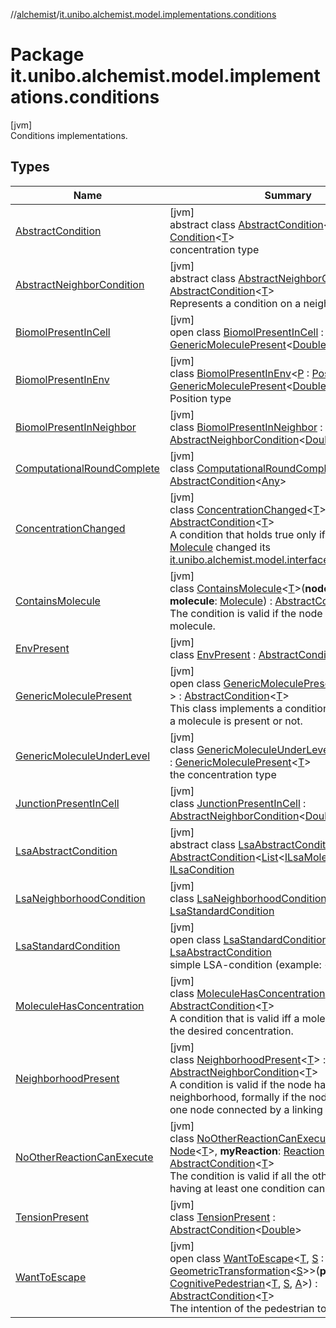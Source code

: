 //[alchemist](../../index.md)/[it.unibo.alchemist.model.implementations.conditions](index.md)

# Package it.unibo.alchemist.model.implementations.conditions

[jvm]\
Conditions implementations.

## Types

| Name | Summary |
|---|---|
| [AbstractCondition](-abstract-condition/index.md) | [jvm]<br>abstract class [AbstractCondition](-abstract-condition/index.md)<[T](-abstract-condition/index.md)> : [Condition](../it.unibo.alchemist.model.interfaces/-condition/index.md)<[T](../it.unibo.alchemist.model.implementations.movestrategies.speed/-interact-with-others/index.md)> <br>concentration type |
| [AbstractNeighborCondition](-abstract-neighbor-condition/index.md) | [jvm]<br>abstract class [AbstractNeighborCondition](-abstract-neighbor-condition/index.md)<[T](-abstract-neighbor-condition/index.md)> : [AbstractCondition](-abstract-condition/index.md)<[T](-generic-molecule-present/index.md)> <br>Represents a condition on a neighbor. |
| [BiomolPresentInCell](-biomol-present-in-cell/index.md) | [jvm]<br>open class [BiomolPresentInCell](-biomol-present-in-cell/index.md) : [GenericMoleculePresent](-generic-molecule-present/index.md)<[Double](https://docs.oracle.com/javase/8/docs/api/java/lang/Double.html)> |
| [BiomolPresentInEnv](-biomol-present-in-env/index.md) | [jvm]<br>class [BiomolPresentInEnv](-biomol-present-in-env/index.md)<[P](-biomol-present-in-env/index.md) : [Position](../it.unibo.alchemist.model.interfaces/-position/index.md)<out [P](../it.unibo.alchemist.model.implementations.reactions/-biochemical-reaction-builder/index.md)>?> : [GenericMoleculePresent](-generic-molecule-present/index.md)<[Double](https://docs.oracle.com/javase/8/docs/api/java/lang/Double.html)> <br>Position type |
| [BiomolPresentInNeighbor](-biomol-present-in-neighbor/index.md) | [jvm]<br>class [BiomolPresentInNeighbor](-biomol-present-in-neighbor/index.md) : [AbstractNeighborCondition](-abstract-neighbor-condition/index.md)<[Double](https://docs.oracle.com/javase/8/docs/api/java/lang/Double.html)> |
| [ComputationalRoundComplete](-computational-round-complete/index.md) | [jvm]<br>class [ComputationalRoundComplete](-computational-round-complete/index.md) : [AbstractCondition](-abstract-condition/index.md)<[Any](https://kotlinlang.org/api/latest/jvm/stdlib/kotlin/-any/index.html)> |
| [ConcentrationChanged](-concentration-changed/index.md) | [jvm]<br>class [ConcentrationChanged](-concentration-changed/index.md)<[T](-concentration-changed/index.md)> : [AbstractCondition](-abstract-condition/index.md)<[T](../it.unibo.alchemist.model.implementations.movestrategies.speed/-interact-with-others/index.md)> <br>A condition that holds true only if the tracked [Molecule](../it.unibo.alchemist.model.interfaces/-molecule/index.md) changed its [it.unibo.alchemist.model.interfaces.Concentration](../it.unibo.alchemist.model.interfaces/-concentration/index.md). |
| [ContainsMolecule](-contains-molecule/index.md) | [jvm]<br>class [ContainsMolecule](-contains-molecule/index.md)<[T](-contains-molecule/index.md)>(**node**: [Node](../it.unibo.alchemist.model.interfaces/-node/index.md)<[T](-contains-molecule/index.md)>, **molecule**: [Molecule](../it.unibo.alchemist.model.interfaces/-molecule/index.md)) : [AbstractCondition](-abstract-condition/index.md)<[T](-contains-molecule/index.md)> <br>The condition is valid if the node contains the molecule. |
| [EnvPresent](-env-present/index.md) | [jvm]<br>class [EnvPresent](-env-present/index.md) : [AbstractCondition](-abstract-condition/index.md)<[Double](https://docs.oracle.com/javase/8/docs/api/java/lang/Double.html)> |
| [GenericMoleculePresent](-generic-molecule-present/index.md) | [jvm]<br>open class [GenericMoleculePresent](-generic-molecule-present/index.md)<[T](-generic-molecule-present/index.md) : [Number](https://docs.oracle.com/javase/8/docs/api/java/lang/Number.html)?> : [AbstractCondition](-abstract-condition/index.md)<[T](-generic-molecule-present/index.md)> <br>This class implements a condition which checks if a molecule is present or not. |
| [GenericMoleculeUnderLevel](-generic-molecule-under-level/index.md) | [jvm]<br>class [GenericMoleculeUnderLevel](-generic-molecule-under-level/index.md)<[T](-generic-molecule-under-level/index.md) : [Number](https://docs.oracle.com/javase/8/docs/api/java/lang/Number.html)?> : [GenericMoleculePresent](-generic-molecule-present/index.md)<[T](-generic-molecule-present/index.md)> <br>the concentration type |
| [JunctionPresentInCell](-junction-present-in-cell/index.md) | [jvm]<br>class [JunctionPresentInCell](-junction-present-in-cell/index.md) : [AbstractNeighborCondition](-abstract-neighbor-condition/index.md)<[Double](https://docs.oracle.com/javase/8/docs/api/java/lang/Double.html)> |
| [LsaAbstractCondition](-lsa-abstract-condition/index.md) | [jvm]<br>abstract class [LsaAbstractCondition](-lsa-abstract-condition/index.md) : [AbstractCondition](-abstract-condition/index.md)<[List](https://docs.oracle.com/javase/8/docs/api/java/util/List.html)<[ILsaMolecule](../it.unibo.alchemist.model.interfaces/-i-lsa-molecule/index.md)>> , [ILsaCondition](../it.unibo.alchemist.model.interfaces/-i-lsa-condition/index.md) |
| [LsaNeighborhoodCondition](-lsa-neighborhood-condition/index.md) | [jvm]<br>class [LsaNeighborhoodCondition](-lsa-neighborhood-condition/index.md) : [LsaStandardCondition](-lsa-standard-condition/index.md) |
| [LsaStandardCondition](-lsa-standard-condition/index.md) | [jvm]<br>open class [LsaStandardCondition](-lsa-standard-condition/index.md) : [LsaAbstractCondition](-lsa-abstract-condition/index.md)<br>simple LSA-condition (example: <grad,X,1>). |
| [MoleculeHasConcentration](-molecule-has-concentration/index.md) | [jvm]<br>class [MoleculeHasConcentration](-molecule-has-concentration/index.md)<[T](-molecule-has-concentration/index.md)> : [AbstractCondition](-abstract-condition/index.md)<[T](../it.unibo.alchemist.model.implementations.movestrategies.speed/-interact-with-others/index.md)> <br>A condition that is valid iff a molecule has exactly the desired concentration. |
| [NeighborhoodPresent](-neighborhood-present/index.md) | [jvm]<br>class [NeighborhoodPresent](-neighborhood-present/index.md)<[T](-neighborhood-present/index.md)> : [AbstractNeighborCondition](-abstract-neighbor-condition/index.md)<[T](-generic-molecule-present/index.md)> <br>A condition is valid if the node has a neighborhood, formally if the node has at least one node connected by a linking rule. |
| [NoOtherReactionCanExecute](-no-other-reaction-can-execute/index.md) | [jvm]<br>class [NoOtherReactionCanExecute](-no-other-reaction-can-execute/index.md)<[T](-no-other-reaction-can-execute/index.md)>(**node**: [Node](../it.unibo.alchemist.model.interfaces/-node/index.md)<[T](-no-other-reaction-can-execute/index.md)>, **myReaction**: [Reaction](../it.unibo.alchemist.model.interfaces/-reaction/index.md)<[T](-no-other-reaction-can-execute/index.md)>) : [AbstractCondition](-abstract-condition/index.md)<[T](-no-other-reaction-can-execute/index.md)> <br>The condition is valid if all the other reactions having at least one condition can not execute. |
| [TensionPresent](-tension-present/index.md) | [jvm]<br>class [TensionPresent](-tension-present/index.md) : [AbstractCondition](-abstract-condition/index.md)<[Double](https://docs.oracle.com/javase/8/docs/api/java/lang/Double.html)> |
| [WantToEscape](-want-to-escape/index.md) | [jvm]<br>open class [WantToEscape](-want-to-escape/index.md)<[T](-want-to-escape/index.md), [S](-want-to-escape/index.md) : [Vector](../it.unibo.alchemist.model.interfaces.geometry/-vector/index.md)<[S](-want-to-escape/index.md)>, [A](-want-to-escape/index.md) : [GeometricTransformation](../it.unibo.alchemist.model.interfaces.geometry/-geometric-transformation/index.md)<[S](-want-to-escape/index.md)>>(**pedestrian**: [CognitivePedestrian](../it.unibo.alchemist.model.interfaces/-cognitive-pedestrian/index.md)<[T](-want-to-escape/index.md), [S](-want-to-escape/index.md), [A](-want-to-escape/index.md)>) : [AbstractCondition](-abstract-condition/index.md)<[T](-want-to-escape/index.md)> <br>The intention of the pedestrian to evacuate or not. |
